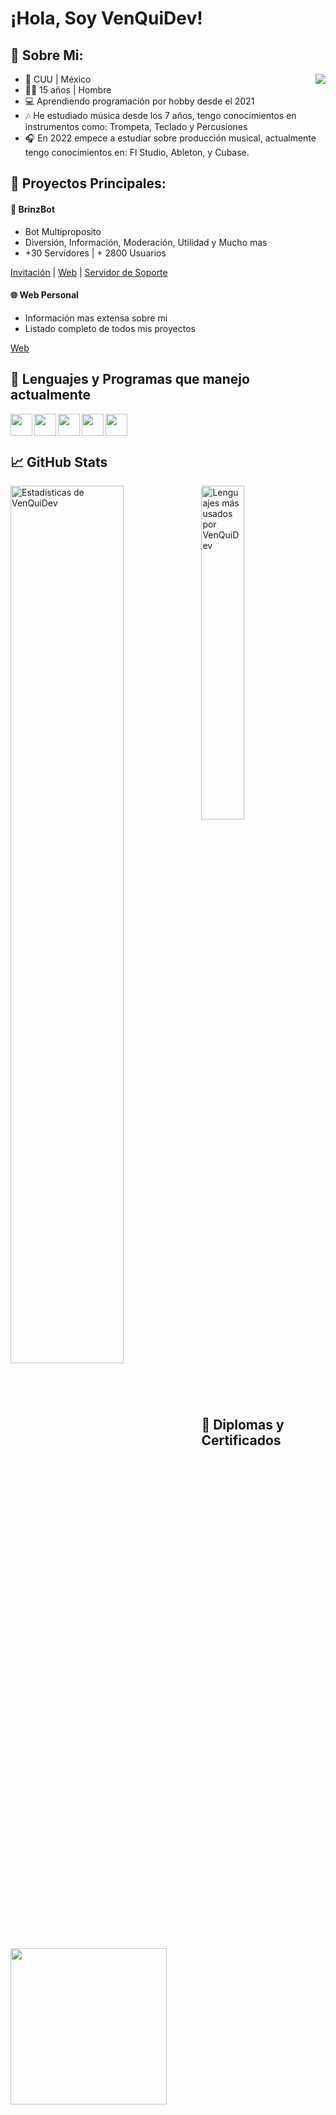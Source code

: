 
# ¡Hola, Soy VenQuiDev!

## 🎈 Sobre Mi:

<a href="https://discord.com/users/447843518954602526"><img src="https://lanyard.cnrad.dev/api/447843518954602526?idleMessage=%C2%A1Hi,%20I%27m%20VenQuiDev!" align="right" /></a>

 - 🐄 CUU | México
 - 🧑🏻 15 años | Hombre
 - 💻 Aprendiendo programación por hobby desde el 2021
 - 🎶 He estudiado música desde los 7 años, tengo conocimientos en instrumentos como: Trompeta, Teclado y Percusiones
 - 🎧 En 2022 empece a estudiar sobre producción musical, actualmente tengo conocimientos en:  Fl Studio, Ableton, y Cubase.

## 💎 Proyectos Principales:

#### 🤖 BrinzBot

- Bot Multiproposito
- Diversión, Información, Moderación, Utilidad y Mucho mas
- +30 Servidores | + 2800 Usuarios

[Invitación](https://discord.com/api/oauth2/authorize?client_id=967263754301607996&permissions=8&scope=bot%20applications.commands) | [Web](https://brinzbot.ga/) | [Servidor de Soporte]()

#### 🌐 Web Personal

- Información mas extensa sobre mi
- Listado completo de todos mis proyectos

[Web](https://venquidev.is-a.dev/)

## 👑 Lenguajes y Programas que manejo actualmente

<p>

<a href="https://developer.mozilla.org/en-US/docs/Glossary/HTML5"><img src="https://cdn.discordapp.com/attachments/1010292896840298599/1022300943078920213/html.png" align="left" height="35" /></a>

<a href="https://developer.mozilla.org/en-US/docs/Web/CSS"><img src="https://cdn.discordapp.com/attachments/1010292896840298599/1022301113199890542/css.png" align="left" height="35" /></a>

<a href="https://developer.mozilla.org/en-US/docs/Web/JavaScript"><img src="https://cdn.discordapp.com/attachments/1010292896840298599/1022301461780111390/js.png" align="left" height="35" /></a>

<a href="https://nodejs.org/es/docs/"><img src="https://cdn.discordapp.com/attachments/1010292896840298599/1022300009150029955/node-js.png" align="left" height="35" /></a>

<a href="https://www.image-line.com/fl-studio-learning/fl-studio-online-manual/"><img src="https://cdn.discordapp.com/attachments/1010292896840298599/1022301793310486608/fl-studio.png" align="left" height="35" /></a>

</p>
<br>
<br>

## 📈 GitHub Stats

<img align="left" src="https://github-readme-stats.vercel.app/api?username=VenQuiDev&&show_icons=true&include_all_commits=true&title_color=fff&icon_color=79ff97&text_color=efefef&bg_color=24292e" alt="Estadísticas de VenQuiDev" width="60%">
  
<img src="https://github-readme-stats.vercel.app/api/top-langs/?username=VenQuiDev&show_icons=true&hide_border=true&theme=radical" width="37%" alt="Lenguajes más usados por VenQuiDev">

<br>
<br>


## 📃 Diplomas y Certificados

<a href="https://www.roody.xyz/cursos/validar"><img src="https://cdn.discordapp.com/attachments/1010292896840298599/1022303323296116847/VenQuiCertificado.png" align="left" height="250" /></a>
